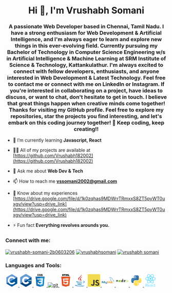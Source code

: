 <h1 align="center">Hi 👋, I'm Vrushabh Somani</h1>
<h3 align="center">A passionate Web Developer based in Chennai, Tamil Nadu. I have a strong enthusiasm for Web Development & Artificial Intelligence, and I'm always eager to learn and explore new things in this ever-evolving field. Currently pursuing my Bachelor of Technology in Computer Science Engineering w/s in Artificial Intelligence & Machine Learning at SRM Institute of Science & Technology, Kattankulathur. I'm always excited to connect with fellow developers, enthusiasts, and anyone interested in Web Development & Latest Technology. Feel free to contact me or connect with me on LinkedIn or Instagram. If you're interested in collaborating on a project, have ideas to discuss, or want to chat, don't hesitate to get in touch. I believe that great things happen when creative minds come together! Thanks for visiting my GitHub profile. Feel free to explore my repositories, star the projects you find interesting, and let's embark on this coding journey together! 🚀 Keep coding, keep creating!!</h3>

- 🌱 I’m currently learning **Javascript, React**

- 👨‍💻 All of my projects are available at [https://github.com/Vrushabh182002](https://github.com/Vrushabh182002)

- 💬 Ask me about **Web Dev & Tech**

- 📫 How to reach me **vssomani2002@gmail.com**

- 📄 Know about my experiences [https://drive.google.com/file/d/1k0zqhas9MDWrrTRmxxS8ZT5pyWT0uxgv/view?usp=drive_link](https://drive.google.com/file/d/1k0zqhas9MDWrrTRmxxS8ZT5pyWT0uxgv/view?usp=drive_link)

- ⚡ Fun fact **Everything revolves arounds you.**

<h3 align="left">Connect with me:</h3>
<p align="left">
<a href="https://linkedin.com/in/vrushabh-somani-2b0603206" target="blank"><img align="center" src="https://raw.githubusercontent.com/rahuldkjain/github-profile-readme-generator/master/src/images/icons/Social/linked-in-alt.svg" alt="vrushabh-somani-2b0603206" height="30" width="40" /></a>
<a href="https://instagram.com/vrushabhsomani" target="blank"><img align="center" src="https://raw.githubusercontent.com/rahuldkjain/github-profile-readme-generator/master/src/images/icons/Social/instagram.svg" alt="vrushabhsomani" height="30" width="40" /></a>
<a href="https://www.leetcode.com/vrushabh somani" target="blank"><img align="center" src="https://raw.githubusercontent.com/rahuldkjain/github-profile-readme-generator/master/src/images/icons/Social/leet-code.svg" alt="vrushabh somani" height="30" width="40" /></a>
</p>

<h3 align="left">Languages and Tools:</h3>
<p align="left"> <a href="https://www.cprogramming.com/" target="_blank" rel="noreferrer"> <img src="https://raw.githubusercontent.com/devicons/devicon/master/icons/c/c-original.svg" alt="c" width="40" height="40"/> </a> <a href="https://www.w3schools.com/cpp/" target="_blank" rel="noreferrer"> <img src="https://raw.githubusercontent.com/devicons/devicon/master/icons/cplusplus/cplusplus-original.svg" alt="cplusplus" width="40" height="40"/> </a> <a href="https://www.w3schools.com/css/" target="_blank" rel="noreferrer"> <img src="https://raw.githubusercontent.com/devicons/devicon/master/icons/css3/css3-original-wordmark.svg" alt="css3" width="40" height="40"/> </a> <a href="https://git-scm.com/" target="_blank" rel="noreferrer"> <img src="https://www.vectorlogo.zone/logos/git-scm/git-scm-icon.svg" alt="git" width="40" height="40"/> </a> <a href="https://www.w3.org/html/" target="_blank" rel="noreferrer"> <img src="https://raw.githubusercontent.com/devicons/devicon/master/icons/html5/html5-original-wordmark.svg" alt="html5" width="40" height="40"/> </a> <a href="https://www.java.com" target="_blank" rel="noreferrer"> <img src="https://raw.githubusercontent.com/devicons/devicon/master/icons/java/java-original.svg" alt="java" width="40" height="40"/> </a> <a href="https://developer.mozilla.org/en-US/docs/Web/JavaScript" target="_blank" rel="noreferrer"> <img src="https://raw.githubusercontent.com/devicons/devicon/master/icons/javascript/javascript-original.svg" alt="javascript" width="40" height="40"/> </a> <a href="https://www.mysql.com/" target="_blank" rel="noreferrer"> <img src="https://raw.githubusercontent.com/devicons/devicon/master/icons/mysql/mysql-original-wordmark.svg" alt="mysql" width="40" height="40"/> </a> <a href="https://nodejs.org" target="_blank" rel="noreferrer"> <img src="https://raw.githubusercontent.com/devicons/devicon/master/icons/nodejs/nodejs-original-wordmark.svg" alt="nodejs" width="40" height="40"/> </a> <a href="https://www.python.org" target="_blank" rel="noreferrer"> <img src="https://raw.githubusercontent.com/devicons/devicon/master/icons/python/python-original.svg" alt="python" width="40" height="40"/> </a> <a href="https://reactjs.org/" target="_blank" rel="noreferrer"> <img src="https://raw.githubusercontent.com/devicons/devicon/master/icons/react/react-original-wordmark.svg" alt="react" width="40" height="40"/> </a> </p>
